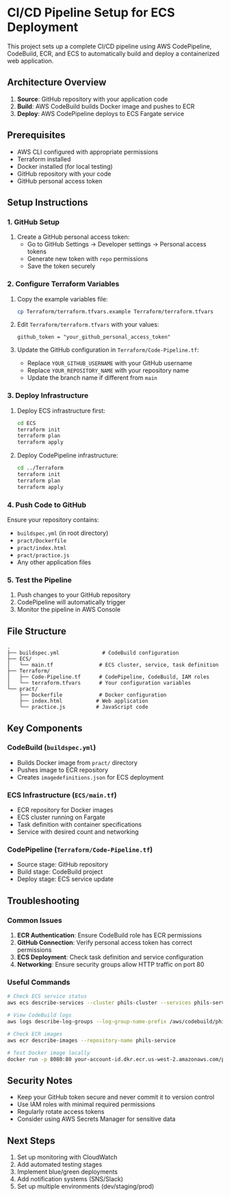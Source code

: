 # CI/CD Pipeline Setup for ECS Deployment

This project sets up a complete CI/CD pipeline using AWS CodePipeline, CodeBuild, ECR, and ECS to automatically build and deploy a containerized web application.

## Architecture Overview

1. **Source**: GitHub repository with your application code
2. **Build**: AWS CodeBuild builds Docker image and pushes to ECR
3. **Deploy**: AWS CodePipeline deploys to ECS Fargate service

## Prerequisites

- AWS CLI configured with appropriate permissions
- Terraform installed
- Docker installed (for local testing)
- GitHub repository with your code
- GitHub personal access token

## Setup Instructions

### 1. GitHub Setup

1. Create a GitHub personal access token:
   - Go to GitHub Settings → Developer settings → Personal access tokens
   - Generate new token with `repo` permissions
   - Save the token securely

### 2. Configure Terraform Variables

1. Copy the example variables file:
   ```bash
   cp Terraform/terraform.tfvars.example Terraform/terraform.tfvars
   ```

2. Edit `Terraform/terraform.tfvars` with your values:
   ```hcl
   github_token = "your_github_personal_access_token"
   ```

3. Update the GitHub configuration in `Terraform/Code-Pipeline.tf`:
   - Replace `YOUR_GITHUB_USERNAME` with your GitHub username
   - Replace `YOUR_REPOSITORY_NAME` with your repository name
   - Update the branch name if different from `main`

### 3. Deploy Infrastructure

1. Deploy ECS infrastructure first:
   ```bash
   cd ECS
   terraform init
   terraform plan
   terraform apply
   ```

2. Deploy CodePipeline infrastructure:
   ```bash
   cd ../Terraform
   terraform init
   terraform plan
   terraform apply
   ```

### 4. Push Code to GitHub

Ensure your repository contains:
- `buildspec.yml` (in root directory)
- `pract/Dockerfile`
- `pract/index.html`
- `pract/practice.js`
- Any other application files

### 5. Test the Pipeline

1. Push changes to your GitHub repository
2. CodePipeline will automatically trigger
3. Monitor the pipeline in AWS Console

## File Structure

```
.
├── buildspec.yml              # CodeBuild configuration
├── ECS/
│   └── main.tf               # ECS cluster, service, task definition
├── Terraform/
│   ├── Code-Pipeline.tf      # CodePipeline, CodeBuild, IAM roles
│   └── terraform.tfvars      # Your configuration variables
└── pract/
    ├── Dockerfile            # Docker configuration
    ├── index.html           # Web application
    └── practice.js          # JavaScript code
```

## Key Components

### CodeBuild (`buildspec.yml`)
- Builds Docker image from `pract/` directory
- Pushes image to ECR repository
- Creates `imagedefinitions.json` for ECS deployment

### ECS Infrastructure (`ECS/main.tf`)
- ECR repository for Docker images
- ECS cluster running on Fargate
- Task definition with container specifications
- Service with desired count and networking

### CodePipeline (`Terraform/Code-Pipeline.tf`)
- Source stage: GitHub repository
- Build stage: CodeBuild project
- Deploy stage: ECS service update

## Troubleshooting

### Common Issues

1. **ECR Authentication**: Ensure CodeBuild role has ECR permissions
2. **GitHub Connection**: Verify personal access token has correct permissions
3. **ECS Deployment**: Check task definition and service configuration
4. **Networking**: Ensure security groups allow HTTP traffic on port 80

### Useful Commands

```bash
# Check ECS service status
aws ecs describe-services --cluster phils-cluster --services phils-service

# View CodeBuild logs
aws logs describe-log-groups --log-group-name-prefix /aws/codebuild/phils-build

# Check ECR images
aws ecr describe-images --repository-name phils-service

# Test Docker image locally
docker run -p 8080:80 your-account-id.dkr.ecr.us-west-2.amazonaws.com/phils-service:latest
```

## Security Notes

- Keep your GitHub token secure and never commit it to version control
- Use IAM roles with minimal required permissions
- Regularly rotate access tokens
- Consider using AWS Secrets Manager for sensitive data

## Next Steps

1. Set up monitoring with CloudWatch
2. Add automated testing stages
3. Implement blue/green deployments
4. Add notification systems (SNS/Slack)
5. Set up multiple environments (dev/staging/prod)
